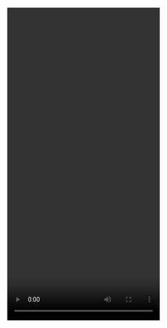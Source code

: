 <video src="https://github.com/user-attachments/assets/72e27913-25ed-46ae-ac54-87e32aa8a880" width="352" height="720"></video>

